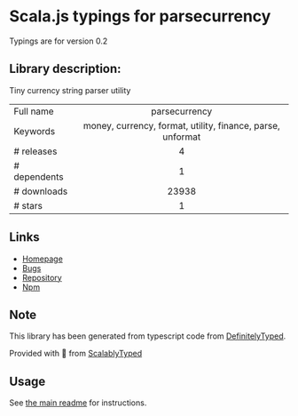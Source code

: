 
# Scala.js typings for parsecurrency

Typings are for version 0.2

## Library description:
Tiny currency string parser utility

|                    |                 |
| ------------------ | :-------------: |
| Full name          | parsecurrency |
| Keywords           | money, currency, format, utility, finance, parse, unformat |
| # releases         | 4 |
| # dependents       | 1 |
| # downloads        | 23938 |
| # stars            | 1 |

## Links
- [Homepage](https://github.com/mktj/parsecurrency#readme)
- [Bugs](https://github.com/mktj/parsecurrency/issues)
- [Repository](https://github.com/mktj/parsecurrency)
- [Npm](https://www.npmjs.com/package/parsecurrency)
    


## Note
This library has been generated from typescript code from [DefinitelyTyped](https://definitelytyped.org).

Provided with :purple_heart: from [ScalablyTyped](https://github.com/oyvindberg/ScalablyTyped)

## Usage
See [the main readme](../../readme.md) for instructions.


